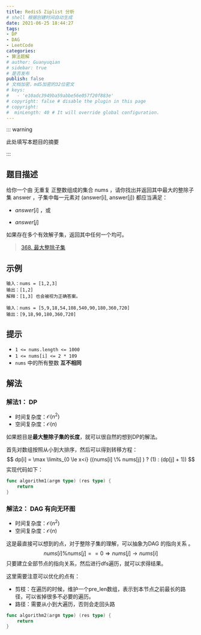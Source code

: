 ```yaml
---
title: Redis5 Ziplist 分析
# shell 根据创建时间自动生成
date: 2021-06-25 18:44:27
tags:
- DP
- DAG
- LeetCode
categories:
- 算法题解
# author: Guanyuqian
# sidebar: true
# 是否发布
publish: false
# 文档加密，md5加密的32位密文
# keys:
# 	- 'e10adc3949ba59abbe56e057f20f883e'
# copyright: false # disable the plugin in this page 
# copyright:
#  minLength: 40 # It will override global configuration. 
---
```


::: warning

此处填写本题目的摘要

:::

<!-- more -->

## 题目描述

给你一个由 无重复 正整数组成的集合 nums ，请你找出并返回其中最大的整除子集 answer ，子集中每一元素对 (answer[i], answer[j]) 都应当满足：

- $answer[i] % answer[j] == 0$ ，或

- $answer[j] % answer[i] == 0$

  

如果存在多个有效解子集，返回其中任何一个均可。

> [368. 最大整除子集](https://leetcode-cn.com/problems/largest-divisible-subset/)



## 示例

```
输入：nums = [1,2,3]
输出：[1,2]
解释：[1,3] 也会被视为正确答案。

输入：nums = [5,9,18,54,108,540,90,180,360,720]
输出：[9,18,90,180,360,720]
```



## 提示

- `1 <= nums.length <= 1000`
- `1 <= nums[i] <= 2 * 109`
- `nums` 中的所有整数 **互不相同**

## 解法

### 解法1： DP

- 时间复杂度：$\mathcal{O}(n^2)$
- 空间复杂度：$\mathcal{O}(n)$

如果题目是**最大整除子集的长度**，就可以很自然的想到DP的解法。

首先对数组按照从小到大排序，然后可以得到转移方程：
$$
dp[i] = \max \limits_{0 \le x<i} ((nums[i] \% nums[j] ) ? (1) : (dp[j] + 1))
$$
实现代码如下：

```go
func algorithm1(argm type) (res type) {
    return
}
```



### 解法2： DAG 有向无环图

- 时间复杂度：$\mathcal{O}(n^2)$
- 空间复杂度：$\mathcal{O}(n)$

这是最直接可以想到的点，对于整除子集的理解，可以抽象为DAG 的指向关系 。
$$
nums[i] \% nums[j] == 0 \Rightarrow nums[j] \to nums[i]
$$
只要建立全部节点的指向关系，然后进行dfs遍历，就可以求得结果。

这里需要注意可以优化的点有：

- 剪枝：在遍历的时候，维护一个pre_len数组，表示到本节点之前最长的路径，可以省掉很多不必要的遍历。
- 路径：需要从小到大遍历，否则会走回头路


```go
func algorithm2(argm type) (res type) {
    return
}
```